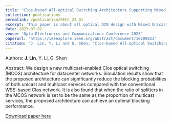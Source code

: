 ```yaml
---
title: "Clos-based All-optical Switching Architecture Supporting Mixed Unicast & Multicast Datacenter Services"
collection: publications
permalink: /publication/OECC_23_01
excerpt: 'This paper is about all optical DCN design with Mixed Unicast & Multicast (MUM) services.'
date: 2023-07-02
venue: 'Opto-Electronics and Communications Conference 2023'
paperurl: 'https://ieeexplore.ieee.org/abstract/document/10209823'
citation: 'J. Lin, Y. Li and G. Shen, "Clos-based All-optical Switching Architecture Supporting Mixed Unicast & Multicast Datacenter Services," 2023 Opto-Electronics and Communications Conference (OECC), 2023, pp. 1-3.'
---
```


Authors: **J. Lin**, Y. Li, G. Shen

Abstract: We design a new multicast-enabled Clos optical switching (MCOS) architecture for datacenter networks. Simulation results show that the proposed architecture can significantly reduce the blocking probabilities of both unicast and multicast services compared with the conventional WSS-based Clos network. It is also found that when the ratio of splitters in the MCOS network is set to be the same as the proportion of multicast services, the proposed architecture can achieve an optimal blocking performance. 

[Download paper here](https://ieeexplore.ieee.org/abstract/document/10209823)

